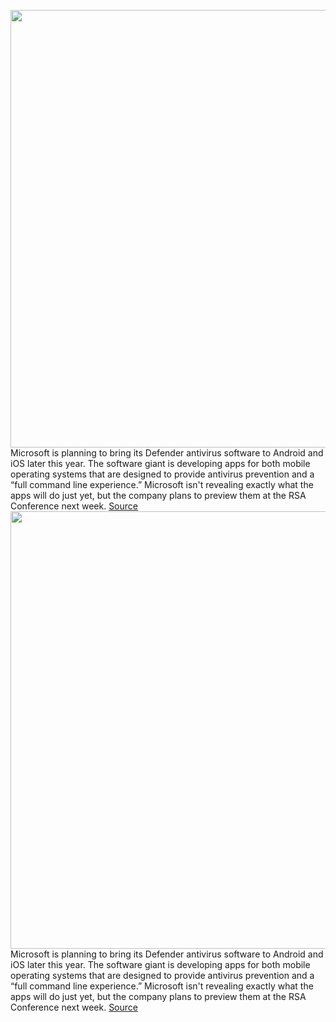 <img src='https://cdn.vox-cdn.com/thumbor/sMMNSOg7OKYGhOZQBRTE_T20vEQ=/0x0:2040x1360/1200x800/filters:focal(857x517:1183x843)/cdn.vox-cdn.com/uploads/chorus_image/image/66342936/acastro_180507_1777_microsoft_0002.0.jpg' width='700px' /><br/>
Microsoft is planning to bring its Defender antivirus software to Android and iOS later this year. The software giant is developing apps for both mobile operating systems that are designed to provide antivirus prevention and a “full command line experience.” Microsoft isn't revealing exactly what the apps will do just yet, but the company plans to preview them at the RSA Conference next week.
<a href='https://www.theverge.com/2020/2/20/21145388/microsoft-antivirus-ios-android-apps-software-defender-security-malware'> Source <a/><img src='https://cdn.vox-cdn.com/thumbor/sMMNSOg7OKYGhOZQBRTE_T20vEQ=/0x0:2040x1360/1200x800/filters:focal(857x517:1183x843)/cdn.vox-cdn.com/uploads/chorus_image/image/66342936/acastro_180507_1777_microsoft_0002.0.jpg' width='700px' /><br/>
Microsoft is planning to bring its Defender antivirus software to Android and iOS later this year. The software giant is developing apps for both mobile operating systems that are designed to provide antivirus prevention and a “full command line experience.” Microsoft isn't revealing exactly what the apps will do just yet, but the company plans to preview them at the RSA Conference next week.
<a href='https://www.theverge.com/2020/2/20/21145388/microsoft-antivirus-ios-android-apps-software-defender-security-malware'> Source <a/>